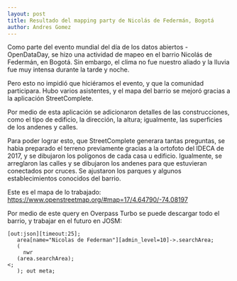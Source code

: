 ```yaml
---
layout: post
title: Resultado del mapping party de Nicolás de Federmán, Bogotá
author: Andres Gomez
---
```


Como parte del evento mundial del día de los datos abiertos - OpenDataDay, se hizo una actividad de mapeo en el barrio Nicolás de Federmán, en Bogotá.
Sin embargo, el clima no fue nuestro aliado y la lluvia fue muy intensa durante la tarde y noche.

Pero esto no impidió que hiciéramos el evento, y que la comunidad participara.
Hubo varios asistentes, y el mapa del barrio se mejoró gracias a la aplicación StreetComplete.

Por medio de esta aplicación se adicionaron detalles de las construcciones, como el tipo de edificio, la dirección, la altura; igualmente, las superficies de los andenes y calles.

Para poder lograr esto, que StreetComplete generara tantas preguntas, se habìa preparado el terreno previamente gracias a la ortofoto del IDECA de 2017, y se dibujaron los polígonos de cada casa u edificio.
Igualmente, se arreglaron las calles y se dibujaron los andenes para que estuvieran conectados por cruces.
Se ajustaron los parques y algunos establecimientos conocidos del barrio.

Este es el mapa de lo trabajado: https://www.openstreetmap.org/#map=17/4.64790/-74.08197

Por medio de este query en Overpass Turbo se puede descargar todo el barrio, y trabajar en el futuro en JOSM:

```
[out:json][timeout:25];
   area[name="Nicolas de Federman"][admin_level=10]->.searchArea;
   (
     nwr
   (area.searchArea);
<;
   ); out meta;
```

